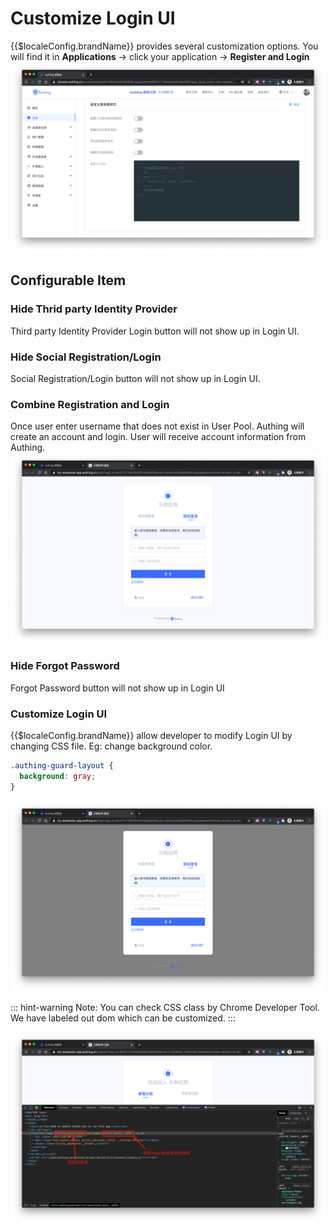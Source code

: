 # Customize Login UI

<LastUpdated/>

{{$localeConfig.brandName}} provides several customization options. You will find it in **Applications** -> click your application -> **Register and Login**
![Custom Style](./images/Xnip2021-03-04_15-01-53.png)

## Configurable Item

### Hide Thrid party Identity Provider

Third party Identity Provider Login button will not show up in Login UI.

### Hide Social Registration/Login

Social Registration/Login button will not show up in Login UI.

### Combine Registration and Login

Once user enter username that does not exist in User Pool. Authing will create an account and login. User will receive account information from Authing.
![Auto Register](./images/Xnip2021-03-04_15-06-48.png)

### Hide Forgot Password

Forgot Password button will not show up in Login UI

### Customize Login UI

{{$localeConfig.brandName}} allow developer to modify Login UI by changing CSS file. Eg: change background color.

```css
.authing-guard-layout {
  background: gray;
}
```

![Custom CSS](./images/Xnip2021-03-04_15-14-42.png)

::: hint-warning
Note: You can check CSS class by Chrome Developer Tool. We have labeled out dom which can be customized.
:::

![Custom CSS](./images/Xnip2021-03-04_15-40-29.png)
